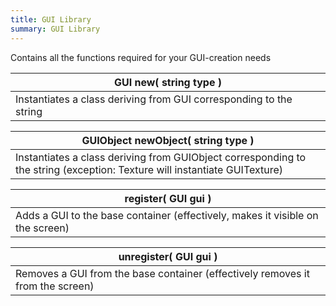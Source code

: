 ```yaml
---
title: GUI Library
summary: GUI Library
---
```



Contains all the functions required for your GUI-creation needs

| **GUI** new( **string** type )  |
| ------------------- |
| Instantiates a class deriving from GUI corresponding to the string |



| **GUIObject** newObject( **string** type )  |
| ------------------- |
| Instantiates a class deriving from GUIObject corresponding to the string (exception: Texture will instantiate GUITexture) |



| register( **GUI** gui )  |
| ------------------- |
| Adds a GUI to the base container (effectively, makes it visible on the screen) |



| unregister( **GUI** gui )  |
| ------------------- |
| Removes a GUI from the base container (effectively removes it from the screen) |



